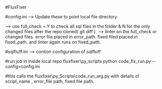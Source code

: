 #FluxFixer

#config.ini --> Update these to point local file directory

  --> use full_check = Y to check all sql files in the folder & N for the only changed files after the repo cloned( git diff ).
  --> linter on the full_check or changed files. error file placed in error_path. fixed filed placed in fixed_path. and linter again runs on fixed_path.

#sqlfluff.ini --> contion configuration of sqlfluff

#run job in inside local repo fluxfixer\py_scripts
  python code_fix_run.py --config=config.ini

  #this calls the fluxfixer\py_Scripts\code_run_arg.py with details of script_name , error_file path, fixed file path.
  
